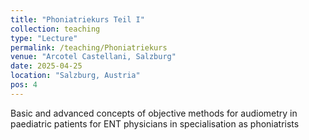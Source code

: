 ```yaml
---
title: "Phoniatriekurs Teil I"
collection: teaching
type: "Lecture"
permalink: /teaching/Phoniatriekurs
venue: "Arcotel Castellani, Salzburg"
date: 2025-04-25
location: "Salzburg, Austria"
pos: 4
---
```


Basic and advanced concepts of objective methods for audiometry in paediatric patients for ENT physicians in specialisation as phoniatrists
